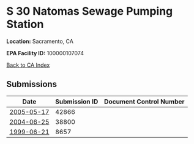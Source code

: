 # S 30 Natomas Sewage Pumping Station

**Location:** Sacramento, CA

**EPA Facility ID:** 100000107074

[Back to CA Index](../../index.md)

## Submissions

| Date | Submission ID | Document Control Number |
|------|--------------|-------------------------|
| [2005-05-17](submissions/42866.md) | 42866 |  |
| [2004-06-25](submissions/38800.md) | 38800 |  |
| [1999-06-21](submissions/8657.md) | 8657 |  |
